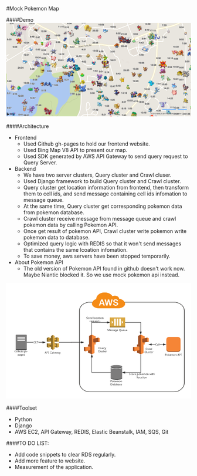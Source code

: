 #Mock Pokemon Map


####Demo
![](./img/demo.png)

####Architecture

- Frontend
	- Used Github gh-pages to hold our frontend website.
	- Used Bing Map V8 API to present our map.
	- Used SDK generated by AWS API Gateway to send query request to Query Server.
- Backend
	- We have two server clusters, Query cluster and Crawl cluser.
	- Used Django framework to build Query cluster and Crawl cluster.
	- Query cluster get location information from frontend, then transform them to cell ids, and send message containing cell ids infomation to message queue.
	- At the same time, Query cluster get corresponding pokemon data from pokemon database.
	- Crawl cluster receive message from message queue and crawl pokemon data by calling Pokemon API.
	- Once get result of pokemon API, Crawl cluster write pokemon write pokemon data to database.
	- Optimized query logic with REDIS so that it won't send messages that contains the same lcoation infomation.
	- To save money, aws servers have been stopped temporarily.
- About Pokemon API
	- The old version of Pokemon API found in github doesn't work now. Maybe Niantic blocked it. So we use mock pokemon api instead.
	
![](./img/Architecture.png)

####Toolset
- Python
- Django
- AWS EC2, API Gateway, REDIS, Elastic Beanstalk, IAM, SQS, Git

####TO DO LIST:
- Add code snippets to clear RDS regularly.
- Add more feature to website.
- Measurement of the application.
